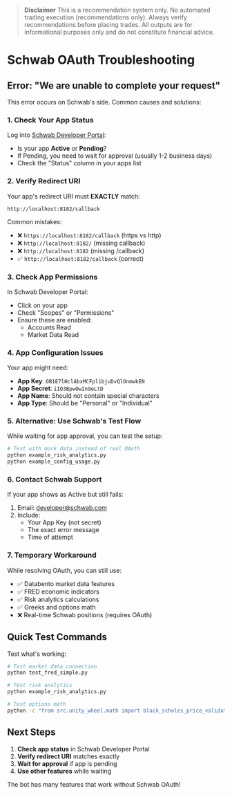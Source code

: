 > **Disclaimer**
> This is a recommendation system only. No automated trading execution (recommendations only). Always verify recommendations before placing trades. All outputs are for informational purposes only and do not constitute financial advice.

# Schwab OAuth Troubleshooting

## Error: "We are unable to complete your request"

This error occurs on Schwab's side. Common causes and solutions:

### 1. Check Your App Status

Log into [Schwab Developer Portal](https://developer.schwab.com):
- Is your app **Active** or **Pending**?
- If Pending, you need to wait for approval (usually 1-2 business days)
- Check the "Status" column in your apps list

### 2. Verify Redirect URI

Your app's redirect URI must **EXACTLY** match:
```
http://localhost:8182/callback
```

Common mistakes:
- ❌ `https://localhost:8182/callback` (https vs http)
- ❌ `http://localhost:8182/` (missing callback)
- ❌ `http://localhost:8182` (missing /callback)
- ✅ `http://localhost:8182/callback` (correct)

### 3. Check App Permissions

In Schwab Developer Portal:
- Click on your app
- Check "Scopes" or "Permissions"
- Ensure these are enabled:
  - Accounts Read
  - Market Data Read

### 4. App Configuration Issues

Your app might need:
- **App Key**: `OB1E7lHclAbxMCFplibjuDvQlOnmwkEN`
- **App Secret**: `iIO3BpwOwIn9eLtD`
- **App Name**: Should not contain special characters
- **App Type**: Should be "Personal" or "Individual"

### 5. Alternative: Use Schwab's Test Flow

While waiting for app approval, you can test the setup:

```python
# Test with mock data instead of real OAuth
python example_risk_analytics.py
python example_config_usage.py
```

### 6. Contact Schwab Support

If your app shows as Active but still fails:
1. Email: developer@schwab.com
2. Include:
   - Your App Key (not secret)
   - The exact error message
   - Time of attempt

### 7. Temporary Workaround

While resolving OAuth, you can still use:
- ✅ Databento market data features
- ✅ FRED economic indicators
- ✅ Risk analytics calculations
- ✅ Greeks and options math
- ❌ Real-time Schwab positions (requires OAuth)

## Quick Test Commands

Test what's working:
```bash
# Test market data connection
python test_fred_simple.py

# Test risk analytics
python example_risk_analytics.py

# Test options math
python -c "from src.unity_wheel.math import black_scholes_price_validated; print(black_scholes_price_validated(100, 100, 1, 0.05, 0.2, 'call'))"
```

## Next Steps

1. **Check app status** in Schwab Developer Portal
2. **Verify redirect URI** matches exactly
3. **Wait for approval** if app is pending
4. **Use other features** while waiting

The bot has many features that work without Schwab OAuth!
